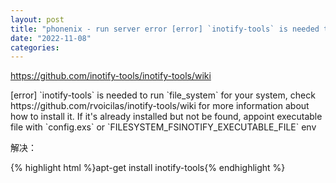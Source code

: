 ```yaml
---
layout: post
title: "phonenix - run server error [error] `inotify-tools` is needed to run `file_system` for your system"
date: "2022-11-08"
categories: 
---
```

<p><a href="https://github.com/inotify-tools/inotify-tools/wiki">https://github.com/inotify-tools/inotify-tools/wiki</a></p>
<p>[error] `inotify-tools` is needed to run `file_system` for your system, check https://github.com/rvoicilas/inotify-tools/wiki for more information about how to install it. If it&#39;s already installed but not be found, appoint executable file with `config.exs` or `FILESYSTEM_FSINOTIFY_EXECUTABLE_FILE` env</p>
<p>解决：</p>
<p>{% highlight html %}apt-get install inotify-tools{% endhighlight %}</p>
